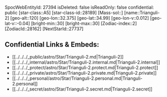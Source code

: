 ﻿---
location: [34.99,-32.375,120]
type: Star
tags:
- astro/Star

---
SpocWebEntityId: 27394
isDeleted: false
isReadOnly: false
confidential: public
[star-class::A5]
[star-class-id::28189]
[Mass-sol::]
[name::Trianguli-2]
[geo-alt::120]
[geo-lon::32.375]
[geo-lat::34.99]
[geo-lon-v::0.012]
[geo-lat-v::-0.04]
[bright-min::30]
[bright-max::30]
[Zodiac-index::2]
[ZodiacId::28162]
[NextStarId::27737]



## Confidential Links & Embeds: 
- [[../../../_public/astro/Star/Trianguli-2.md|Trianguli-2]] 
- [[../../../_internal/astro/Star/Trianguli-2.internal.md|Trianguli-2.internal]] 
- [[../../../_protect/astro/Star/Trianguli-2.protect.md|Trianguli-2.protect]] 
- [[../../../_private/astro/Star/Trianguli-2.private.md|Trianguli-2.private]] 
- [[../../../_personal/astro/Star/Trianguli-2.personal.md|Trianguli-2.personal]] 
- [[../../../_secret/astro/Star/Trianguli-2.secret.md|Trianguli-2.secret]] 
